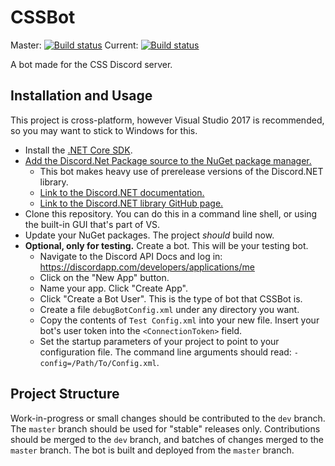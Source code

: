 # CSSBot

Master: [![Build status](https://ci.appveyor.com/api/projects/status/b948an39c0hv2b5t/branch/master?svg=true)](https://ci.appveyor.com/project/Chris-Johnston/cssbot/branch/master)
Current: [![Build status](https://ci.appveyor.com/api/projects/status/b948an39c0hv2b5t?svg=true)](https://ci.appveyor.com/project/Chris-Johnston/cssbot)

A bot made for the CSS Discord server.

## Installation and Usage

This project is cross-platform, however Visual Studio 2017 is recommended, so you may want to stick to Windows for this.

- Install the [.NET Core SDK](https://www.microsoft.com/net/download/core).
- [Add the Discord.Net Package source to the NuGet package manager.](https://discord.foxbot.me/docs/guides/getting_started/installing.html)
  - This bot makes heavy use of prerelease versions of the Discord.NET library.
  - [Link to the Discord.NET documentation.](https://discord.foxbot.me/docs/)
  - [Link to the Discord.NET library GitHub page.](https://github.com/RogueException/Discord.Net/tree/dev)
- Clone this repository. You can do this in a command line shell, or using the built-in GUI that's part of VS.
- Update your NuGet packages. The project *should* build now.
- **Optional, only for testing.** Create a bot. This will be your testing bot.
  - Navigate to the Discord API Docs and log in: https://discordapp.com/developers/applications/me
  - Click on the "New App" button.
  - Name your app. Click "Create App".
  - Click "Create a Bot User". This is the type of bot that CSSBot is.
  - Create a file `debugBotConfig.xml` under any directory you want.
  - Copy the contents of `Test Config.xml` into your new file. Insert your bot's user token into the `<ConnectionToken>` field.
  - Set the startup parameters of your project to point to your configuration file. The command line arguments should read: `-config=/Path/To/Config.xml`.

## Project Structure

Work-in-progress or small changes should be contributed to the `dev` branch. The `master` branch should be used for "stable" releases only.
Contributions should be merged to the `dev` branch, and batches of changes merged to the `master` branch. The bot is built and deployed from the `master` branch.
